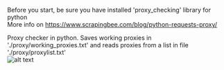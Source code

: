 Before you start, be sure you have installed 'proxy_checking' library for python  
More info on https://www.scrapingbee.com/blog/python-requests-proxy/  
  
Proxy checker in python. Saves working proxies in './proxy/working_proxies.txt' and reads proxies from a list in file './proxy/proxylist.txt'  
![alt text](https://shibe.academy/pycharm64_wpnn0cUiB3.png/direct)
